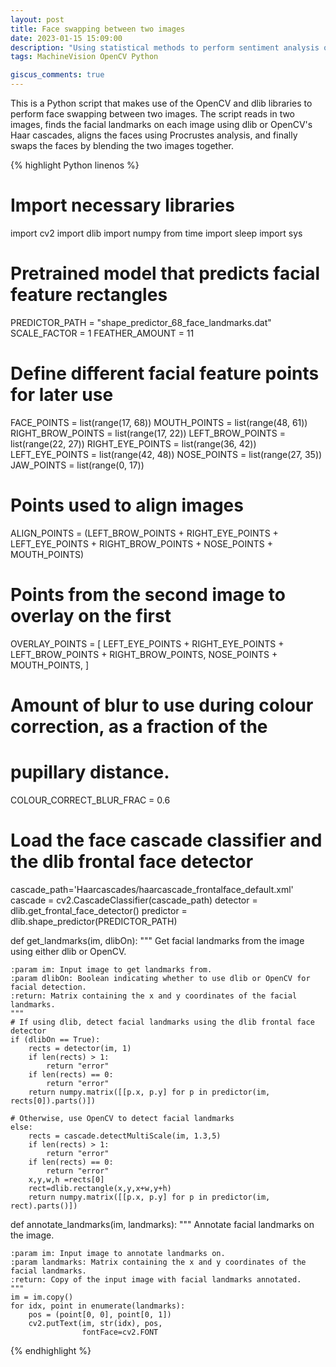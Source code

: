 ```yaml
---
layout: post
title: Face swapping between two images
date: 2023-01-15 15:09:00
description: "Using statistical methods to perform sentiment analysis on a dataset of reviews might be simpler than you think."
tags: MachineVision OpenCV Python

giscus_comments: true
---
```

This is a Python script that makes use of the OpenCV and dlib libraries to perform face swapping between two images. The script reads in two images, finds the facial landmarks on each image using dlib or OpenCV's Haar cascades, aligns the faces using Procrustes analysis, and finally swaps the faces by blending the two images together.


{% highlight Python linenos %}

# Import necessary libraries
import cv2
import dlib
import numpy
from time import sleep
import sys

# Pretrained model that predicts facial feature rectangles
PREDICTOR_PATH = "shape_predictor_68_face_landmarks.dat"
SCALE_FACTOR = 1
FEATHER_AMOUNT = 11

# Define different facial feature points for later use
FACE_POINTS = list(range(17, 68))
MOUTH_POINTS = list(range(48, 61))
RIGHT_BROW_POINTS = list(range(17, 22))
LEFT_BROW_POINTS = list(range(22, 27))
RIGHT_EYE_POINTS = list(range(36, 42))
LEFT_EYE_POINTS = list(range(42, 48))
NOSE_POINTS = list(range(27, 35))
JAW_POINTS = list(range(0, 17))

# Points used to align images
ALIGN_POINTS = (LEFT_BROW_POINTS + RIGHT_EYE_POINTS + LEFT_EYE_POINTS +
                               RIGHT_BROW_POINTS + NOSE_POINTS + MOUTH_POINTS)

# Points from the second image to overlay on the first
OVERLAY_POINTS = [
    LEFT_EYE_POINTS + RIGHT_EYE_POINTS + LEFT_BROW_POINTS + RIGHT_BROW_POINTS,
    NOSE_POINTS + MOUTH_POINTS,
]

# Amount of blur to use during colour correction, as a fraction of the
# pupillary distance.
COLOUR_CORRECT_BLUR_FRAC = 0.6

# Load the face cascade classifier and the dlib frontal face detector
cascade_path='Haarcascades/haarcascade_frontalface_default.xml'
cascade = cv2.CascadeClassifier(cascade_path)
detector = dlib.get_frontal_face_detector()
predictor = dlib.shape_predictor(PREDICTOR_PATH)


def get_landmarks(im, dlibOn):
    """
    Get facial landmarks from the image using either dlib or OpenCV.

    :param im: Input image to get landmarks from.
    :param dlibOn: Boolean indicating whether to use dlib or OpenCV for facial detection.
    :return: Matrix containing the x and y coordinates of the facial landmarks.
    """
    # If using dlib, detect facial landmarks using the dlib frontal face detector
    if (dlibOn == True):
        rects = detector(im, 1)
        if len(rects) > 1:
            return "error"
        if len(rects) == 0:
            return "error"
        return numpy.matrix([[p.x, p.y] for p in predictor(im, rects[0]).parts()])

    # Otherwise, use OpenCV to detect facial landmarks
    else:
        rects = cascade.detectMultiScale(im, 1.3,5)
        if len(rects) > 1:
            return "error"
        if len(rects) == 0:
            return "error"
        x,y,w,h =rects[0]
        rect=dlib.rectangle(x,y,x+w,y+h)
        return numpy.matrix([[p.x, p.y] for p in predictor(im, rect).parts()])


def annotate_landmarks(im, landmarks):
    """
    Annotate facial landmarks on the image.

    :param im: Input image to annotate landmarks on.
    :param landmarks: Matrix containing the x and y coordinates of the facial landmarks.
    :return: Copy of the input image with facial landmarks annotated.
    """
    im = im.copy()
    for idx, point in enumerate(landmarks):
        pos = (point[0, 0], point[0, 1])
        cv2.putText(im, str(idx), pos,
                    fontFace=cv2.FONT


{% endhighlight %}
